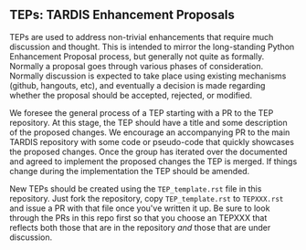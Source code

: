 TEPs: TARDIS Enhancement Proposals
----------------------------------

TEPs are used to address non-trivial enhancements that require much discussion
and thought. This is intended to mirror the long-standing Python Enhancement
Proposal process, but generally not quite as formally. Normally a proposal goes
through various phases of consideration. Normally discussion is expected to
take place using existing mechanisms (github, hangouts, etc), and
eventually a decision is made regarding whether the proposal should be
accepted, rejected, or modified.

We foresee the general process of a TEP starting with a PR to the TEP repository.
At this stage, the TEP should have a title and some description of the
proposed changes. We encourage an accompanying PR to the main TARDIS
repository with some code or pseudo-code that quickly showcases the proposed changes. Once the group has iterated over the documented and agreed to implement
the proposed changes the TEP is merged. If things change during the implementation the TEP should be amended.

New TEPs should be created using the ``TEP_template.rst`` file in this repository.
Just fork the repository, copy ``TEP_template.rst`` to ``TEPXXX.rst`` and issue a
PR with that file once you've written it up.  Be sure to look through the PRs in
this repo first so that you choose an TEPXXX that reflects both those that are in
the repository *and* those that are under discussion.
